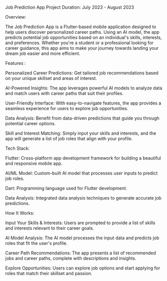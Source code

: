 Job Prediction App
Project Duration: July 2023 - August 2023

Overview:

The Job Prediction App is a Flutter-based mobile application designed to help users discover personalized career paths. Using an AI model, the app predicts potential job opportunities based on an individual's skills, interests, and preferences. Whether you're a student or a professional looking for career guidance, this app aims to make your journey towards landing your dream job easier and more efficient.

Features :

Personalized Career Predictions: Get tailored job recommendations based on your unique skillset and areas of interest.

AI-Powered Insights: The app leverages powerful AI models to analyze data and match users with career paths that suit their profiles.

User-Friendly Interface: With easy-to-navigate features, the app provides a seamless experience for users to explore job opportunities.

Data Analysis: Benefit from data-driven predictions that guide you through potential career options.

Skill and Interest Matching: Simply input your skills and interests, and the app will generate a list of job roles that align with your profile.

Tech Stack:

Flutter: Cross-platform app development framework for building a beautiful and responsive mobile app.

AI/ML Model: Custom-built AI model that processes user inputs to predict job roles.

Dart: Programming language used for Flutter development.

Data Analysis: Integrated data analysis techniques to generate accurate job predictions.

How It Works:

Input Your Skills & Interests: Users are prompted to provide a list of skills and interests relevant to their career goals.

AI Model Analysis: The AI model processes the input data and predicts job roles that fit the user's profile.

Career Path Recommendations: The app presents a list of recommended jobs and career paths, complete with descriptions and insights.

Explore Opportunities: Users can explore job options and start applying for roles that match their skillset and passion.

